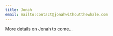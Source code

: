 ```yaml
---
title: Jonah
email: mailto:contact@jonahwithoutthewhale.com
---
```


More details on Jonah to come...
